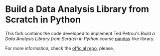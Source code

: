 # Build a Data Analysis Library from Scratch in Python

This fork contains the code developed to implement Ted Petrou's _Build a Data Analysis Library from Scratch in Python_ course [pandas](https://pandas.pydata.org/)-like library.

For more information, check the [official repo](https://github.com/tdpetrou/pandas_cub), please.
